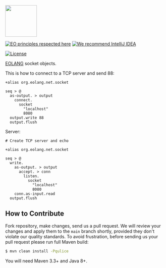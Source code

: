 <img src="https://www.yegor256.com/images/books/elegant-objects/cactus.svg" height="100px" />

[![EO principles respected here](https://www.elegantobjects.org/badge.svg)](https://www.elegantobjects.org)
[![We recommend IntelliJ IDEA](https://www.elegantobjects.org/intellij-idea.svg)](https://www.jetbrains.com/idea/)

[![License](https://img.shields.io/badge/license-MIT-green.svg)](https://github.com/kerelape/eo-sockets/blob/main/LICENSE.txt)

[EOLANG](https://www.eolang.org) socket objects.

This is how to connect to a TCP server and send 88:
```
+alias org.eolang.net.socket

seq > @
  as-output. > output
    connect.
      socket
        "localhost"
        8080
  output.write 88
  output.flush
```

Server:
```
# Create TCP server and echo

+alias org.eolang.net.socket

seq > @
  write.
    as-output. > output
      accept. > conn
        listen.
          socket
            "localhost"
            8080
    conn.as-input.read
  output.flush
```

## How to Contribute

Fork repository, make changes, send us a pull request.
We will review your changes and apply them to the `main` branch shortly,
provided they don't violate our quality standards. To avoid frustration,
before sending us your pull request please run full Maven build:

```bash
$ mvn clean install -Pqulice
```

You will need Maven 3.3+ and Java 8+.
